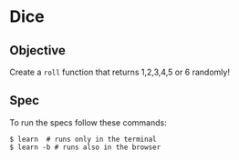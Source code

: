 # Dice

## Objective

Create a `roll` function that returns 1,2,3,4,5 or 6 randomly!

## Spec

To run the specs follow these commands:

```shell
$ learn  # runs only in the terminal
$ learn -b # runs also in the browser
```

